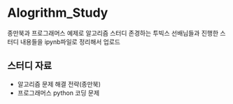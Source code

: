 # Alogrithm_Study
종만북과 프로그래머스 예제로  알고리즘 스터디
존경하는 투빅스 선배님들과 진행한 스터디 내용들을 ipynb파일로 정리해서 업로드

## 스터디 자료
* 알고리즘 문제 해결 전략(종만북)
* 프로그래머스 python 코딩 문제
